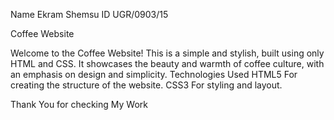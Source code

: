 Name Ekram Shemsu ID UGR/0903/15

Coffee Website

Welcome to the Coffee Website! This is a simple and stylish, built using only HTML and CSS. It showcases the beauty and warmth of coffee culture, with an emphasis on design and simplicity. Technologies Used HTML5 For creating the structure of the website. CSS3 For styling and layout.

Thank You for checking My Work
